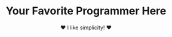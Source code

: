 <div align="center">
  <h1>Your Favorite Programmer Here</h1>
  <p>❤️ I like simplicity! ❤️</p>
</div>
